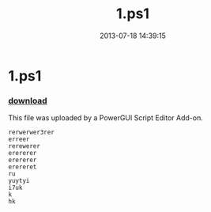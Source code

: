 ﻿---
pid:            4309
parent:         0
children:       
poster:         Anonymous
title:          1.ps1
date:           2013-07-18 14:39:15
description:    This file was uploaded by a PowerGUI Script Editor Add-on.
format:         posh
---

# 1.ps1

### [download](4309.ps1)  

This file was uploaded by a PowerGUI Script Editor Add-on.

```posh
rerwerwer3rer
erreer
rerewerer
erererer
erererer
erereret
ru
yuytyi
i7uk
k
hk
```
